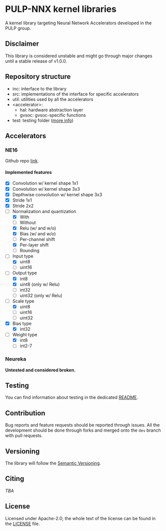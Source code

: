 # PULP-NNX kernel libraries

A kernel library targeting Neural Network Accelerators developed in the PULP group.

## **Disclaimer**

This library is considered unstable and might go through major changes until a stable release of v1.0.0.

## Repository structure

- inc: interface to the library
- src: implementations of the interface for specific accelerators
- util: utilities used by all the accelerators
- &lt;accelerator>:
    - hal: hardware abstraction layer
    - gvsoc: gvsoc-specific functions
- test: testing folder ([more info](test/README.md))

## Accelerators

### NE16

Github repo [link](https://github.com/pulp-platform/ne16).

#### Implemented features

- [x] Convolution w/ kernel shape 1x1
- [x] Convolution w/ kernel shape 3x3
- [x] Depthwise convolution w/ kernel shape 3x3
- [x] Stride 1x1
- [x] Stride 2x2
- [ ] Normalization and quantization
    - [x] With
    - [ ] Without
    - [x] Relu (w/ and w/o)
    - [x] Bias (w/ and w/o)
    - [ ] Per-channel shift
    - [x] Per-layer shift
    - [ ] Rounding
- [ ] Input type
    - [x] uint8
    - [ ] uint16
- [ ] Output type
    - [x] int8
    - [x] uint8 (only w/ Relu)
    - [ ] int32
    - [ ] uint32 (only w/ Relu)
- [ ] Scale type
    - [x] uint8
    - [ ] uint16
    - [ ] uint32
- [x] Bias type
    - [x] int32
- [ ] Weight type
    - [x] int8
    - [ ] int2-7

### Neureka

**Untested and considered broken.**

## Testing

You can find information about testing in the dedicated [README](test/README.md).

## Contribution

Bug reports and feature requests should be reported through issues.
All the development should be done through forks and merged onto the `dev` branch with pull requests.

## Versioning

The library will follow the [Semantic Versioning](https://semver.org/).

## Citing

*TBA*

## License

Licensed under Apache-2.0; the whole text of the license can be found in the [LICENSE](LICENSE) file.
